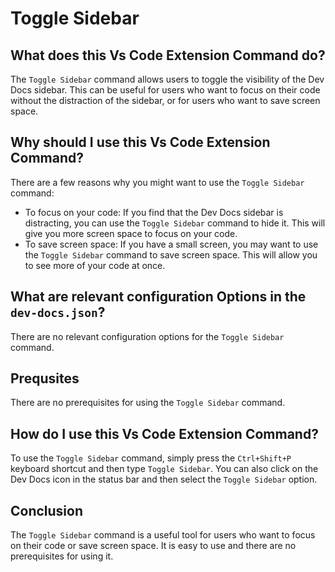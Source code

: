 
  
   # **Toggle Sidebar**

## What does this Vs Code Extension Command do?

The `Toggle Sidebar` command allows users to toggle the visibility of the Dev Docs sidebar. This can be useful for users who want to focus on their code without the distraction of the sidebar, or for users who want to save screen space.

## Why should I use this Vs Code Extension Command?

There are a few reasons why you might want to use the `Toggle Sidebar` command:

* To focus on your code: If you find that the Dev Docs sidebar is distracting, you can use the `Toggle Sidebar` command to hide it. This will give you more screen space to focus on your code.
* To save screen space: If you have a small screen, you may want to use the `Toggle Sidebar` command to save screen space. This will allow you to see more of your code at once.

## What are relevant configuration Options in the `dev-docs.json`?

There are no relevant configuration options for the `Toggle Sidebar` command.

## Prequsites

There are no prerequisites for using the `Toggle Sidebar` command.

## How do I use this Vs Code Extension Command?

To use the `Toggle Sidebar` command, simply press the `Ctrl+Shift+P` keyboard shortcut and then type `Toggle Sidebar`. You can also click on the Dev Docs icon in the status bar and then select the `Toggle Sidebar` option.

## Conclusion

The `Toggle Sidebar` command is a useful tool for users who want to focus on their code or save screen space. It is easy to use and there are no prerequisites for using it.
  
  